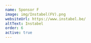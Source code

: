 ```yaml
---
name: Sponsor F
image: img/Instabel(FV).png
websiteUrl: https://www.instabel.be/
altText: Instabel
order: 6
active: true
---
```

